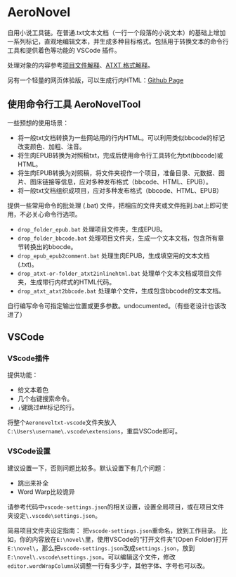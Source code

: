# AeroNovel

自用小说工具链。在普通.txt文本文档（一行一个段落的小说文本）的基础上增加一系列标记，直观地编辑文本，并生成多种目标格式。包括用于转换文本的命令行工具和提供着色等功能的 VSCode 插件。

处理对象的内容参考[项目文件解释](reference.md)、[ATXT 格式解释](atxt-format.md)。

另有一个轻量的网页体验版，可以生成行内HTML：[Github Page](https://aeroblast.github.io/AeroNovel/Lite/)

## 使用命令行工具 AeroNovelTool
一些预想的使用场景：
+ 将一般txt文档转换为一些网站用的行内HTML。可以利用类似bbcode的标记改变颜色、加粗、注音。
+ 将生肉EPUB转换为对照稿txt，完成后使用命令行工具转化为txt(bbcode)或HTML。
+ 将生肉EPUB转换为对照稿，将文件夹视作一个项目，准备目录、元数据、图片、图床链接等信息，应对多种发布格式（bbcode、HTML、EPUB）。
+ 将一般txt文档组织成项目，应对多种发布格式（bbcode、HTML、EPUB）

提供一些常用命令的批处理 (.bat) 文件，把相应的文件夹或文件拖到.bat上即可使用，不必关心命令行选项。

+ `drop_folder_epub.bat` 处理项目文件夹，生成EPUB。
+ `drop_folder_bbcode.bat` 处理项目文件夹，生成一个文本文档，包含所有章节转换出的bbocde。
+ `drop_epub_epub2comment.bat` 处理生肉EPUB，生成填空用的文本文档(.txt)。
+ `drop_atxt-or-folder_atxt2inlinehtml.bat` 处理单个文本文档或项目文件夹，生成带行内样式的HTML代码。
+ `drop_atxt_atxt2bbcode.bat` 处理单个文件，生成包含bbcode的文本文档。

自行编写命令可指定输出位置或更多参数。undocumented。（有些老设计也该改进了）

## VSCode
### VScode插件
提供功能：
+ 给文本着色
+ 几个右键搜索命令。
+ `↓`键跳过##标记的行。

将整个`Aeronoveltxt-vscode`文件夹放入`C:\Users\username\.vscode\extensions`，重启VSCode即可。

### VSCode设置
建议设置一下，否则问题比较多。默认设置下有几个问题：
+ 跳出来补全
+ Word Warp比较诡异

请参考代码中`vscode-settings.json`的相关设置，设置全局项目，或在项目文件夹设定`\.vscode\settings.json`。

简易项目文件夹设定指南：
把`vscode-settings.json`重命名，放到工作目录。
比如，你的内容放在`E:\novel\`里，使用VSCode的“打开文件夹”(Open Folder)打开`E:\novel\`，那么把`vscode-settings.json`改成`settings.json`，放到`E:\novel\.vscode\settings.json`。可以编辑这个文件，修改`editor.wordWrapColumn`以调整一行有多少字，其他字体、字号也可以改。
